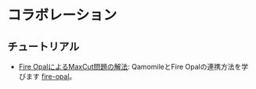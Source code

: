 # コラボレーション

## チュートリアル

- [Fire OpalによるMaxCut問題の解法](maxcut-qamomile-with-fire-opal.ipynb): QamomileとFire Opalの連携方法を学びます [fire-opal](https://q-ctrl.com/fire-opal)。
